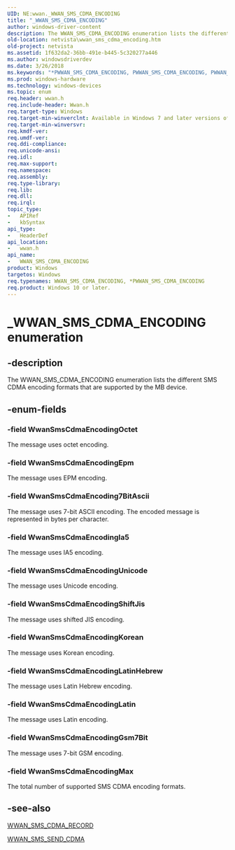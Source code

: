 ```yaml
---
UID: NE:wwan._WWAN_SMS_CDMA_ENCODING
title: "_WWAN_SMS_CDMA_ENCODING"
author: windows-driver-content
description: The WWAN_SMS_CDMA_ENCODING enumeration lists the different SMS CDMA encoding formats that are supported by the MB device.
old-location: netvista\wwan_sms_cdma_encoding.htm
old-project: netvista
ms.assetid: 1f632da2-36bb-491e-b445-5c320277a446
ms.author: windowsdriverdev
ms.date: 3/26/2018
ms.keywords: "*PWWAN_SMS_CDMA_ENCODING, PWWAN_SMS_CDMA_ENCODING, PWWAN_SMS_CDMA_ENCODING enumeration pointer [Network Drivers Starting with Windows Vista], WWAN_SMS_CDMA_ENCODING, WWAN_SMS_CDMA_ENCODING enumeration [Network Drivers Starting with Windows Vista], WwanRef_a106195c-4a1c-4f95-9c38-91390dadf046.xml, WwanSmsCdmaEncoding7BitAscii, WwanSmsCdmaEncodingEpm, WwanSmsCdmaEncodingGsm7Bit, WwanSmsCdmaEncodingIa5, WwanSmsCdmaEncodingKorean, WwanSmsCdmaEncodingLatin, WwanSmsCdmaEncodingLatinHebrew, WwanSmsCdmaEncodingMax, WwanSmsCdmaEncodingOctet, WwanSmsCdmaEncodingShiftJis, WwanSmsCdmaEncodingUnicode, _WWAN_SMS_CDMA_ENCODING, netvista.wwan_sms_cdma_encoding, wwan/PWWAN_SMS_CDMA_ENCODING, wwan/WWAN_SMS_CDMA_ENCODING, wwan/WwanSmsCdmaEncoding7BitAscii, wwan/WwanSmsCdmaEncodingEpm, wwan/WwanSmsCdmaEncodingGsm7Bit, wwan/WwanSmsCdmaEncodingIa5, wwan/WwanSmsCdmaEncodingKorean, wwan/WwanSmsCdmaEncodingLatin, wwan/WwanSmsCdmaEncodingLatinHebrew, wwan/WwanSmsCdmaEncodingMax, wwan/WwanSmsCdmaEncodingOctet, wwan/WwanSmsCdmaEncodingShiftJis, wwan/WwanSmsCdmaEncodingUnicode"
ms.prod: windows-hardware
ms.technology: windows-devices
ms.topic: enum
req.header: wwan.h
req.include-header: Wwan.h
req.target-type: Windows
req.target-min-winverclnt: Available in Windows 7 and later versions of Windows.
req.target-min-winversvr: 
req.kmdf-ver: 
req.umdf-ver: 
req.ddi-compliance: 
req.unicode-ansi: 
req.idl: 
req.max-support: 
req.namespace: 
req.assembly: 
req.type-library: 
req.lib: 
req.dll: 
req.irql: 
topic_type:
-	APIRef
-	kbSyntax
api_type:
-	HeaderDef
api_location:
-	wwan.h
api_name:
-	WWAN_SMS_CDMA_ENCODING
product: Windows
targetos: Windows
req.typenames: WWAN_SMS_CDMA_ENCODING, *PWWAN_SMS_CDMA_ENCODING
req.product: Windows 10 or later.
---
```


# _WWAN_SMS_CDMA_ENCODING enumeration


## -description


The WWAN_SMS_CDMA_ENCODING enumeration lists the different SMS CDMA encoding formats that are
  supported by the MB device.


## -enum-fields




### -field WwanSmsCdmaEncodingOctet

The message uses octet encoding.


### -field WwanSmsCdmaEncodingEpm

The message uses EPM encoding.


### -field WwanSmsCdmaEncoding7BitAscii

The message uses 7-bit ASCII encoding. The encoded message is represented in bytes per character.


### -field WwanSmsCdmaEncodingIa5

The message uses IA5 encoding.


### -field WwanSmsCdmaEncodingUnicode

The message uses Unicode encoding.


### -field WwanSmsCdmaEncodingShiftJis

The message uses shifted JIS encoding.


### -field WwanSmsCdmaEncodingKorean

The message uses Korean encoding.


### -field WwanSmsCdmaEncodingLatinHebrew

The message uses Latin Hebrew encoding.


### -field WwanSmsCdmaEncodingLatin

The message uses Latin encoding.


### -field WwanSmsCdmaEncodingGsm7Bit

The message uses 7-bit GSM encoding.


### -field WwanSmsCdmaEncodingMax

The total number of supported SMS CDMA encoding formats.


## -see-also




<a href="https://msdn.microsoft.com/library/windows/hardware/ff571243">WWAN_SMS_CDMA_RECORD</a>



<a href="https://msdn.microsoft.com/library/windows/hardware/ff571251">WWAN_SMS_SEND_CDMA</a>
 

 

